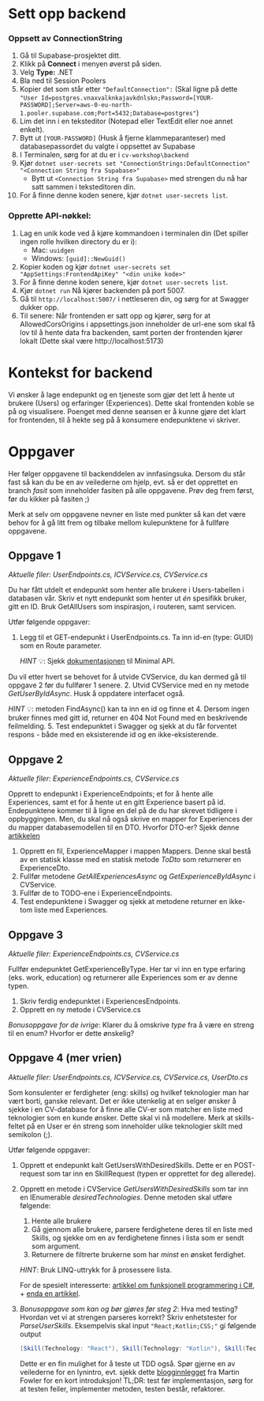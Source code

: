 ﻿# Sett opp backend

### Oppsett av ConnectionString
1. Gå til Supabase-prosjektet ditt.
1. Klikk på **Connect** i menyen øverst på siden.
1. Velg **Type:** .NET
1. Bla ned til Session Poolers
1. Kopier det som står etter `"DefaultConnection":` (Skal ligne på dette `"User Id=postgres.vnaxvalknkajavkdnlskn;Password=[YOUR-PASSWORD];Server=aws-0-eu-north-1.pooler.supabase.com;Port=5432;Database=postgres"`)
1. Lim det inn i en teksteditor (Notepad eller TextEdit eller noe annet enkelt).
1. Bytt ut `[YOUR-PASSWORD]` (Husk å fjerne klammeparanteser) med databasepassordet du valgte i oppsettet av Supabase
1. I Terminalen, sørg for at du er i `cv-workshop\backend`
1. Kjør `dotnet user-secrets set "ConnectionStrings:DefaultConnection" "<Connection String fra Supabase>"`
   - Bytt ut `<Connection String fra Supabase>` med strengen du nå har satt sammen i teksteditoren din.
1. For å finne denne koden senere, kjør `dotnet user-secrets list`.

### Opprette API-nøkkel:
1. Lag en unik kode ved å kjøre kommandoen i terminalen din (Det spiller ingen rolle hvilken directory du er i):
   - Mac: `uuidgen`
   - Windows: `[guid]::NewGuid()`
1. Kopier koden og kjør `dotnet user-secrets set "AppSettings:FrontendApiKey" "<din unike kode>"`
1. For å finne denne koden senere, kjør `dotnet user-secrets list`.
1. Kjør `dotnet run`
Nå kjører backenden på port 5007.
1. Gå til `http://localhost:5007/` i nettleseren din, og sørg for at Swagger dukker opp.
1. Til senere: Når frontenden er satt opp og kjører, sørg for at AllowedCorsOrigins i appsettings.json inneholder de url-ene som skal få lov til å hente data fra backenden, samt porten der frontenden kjører lokalt (Dette skal være http://localhost:5173)

# Kontekst for backend
Vi ønsker å lage endepunkt og en tjeneste som gjør det lett å hente ut brukere (Users) og erfaringer (Experiences). Dette skal frontenden koble se på og visualisere. Poenget med denne seansen er å kunne gjøre det klart for frontenden, til å hekte seg på å konsumere endepunktene vi skriver. 

# Oppgaver
Her følger oppgavene til backenddelen av innfasingsuka. Dersom du står fast så kan du be en av veilederne om hjelp, evt. så er det opprettet en branch _fasit_ som inneholder fasiten på alle oppgavene. Prøv deg frem først, før du kikker på fasiten ;)

Merk at selv om oppgavene nevner en liste med punkter så kan det være behov for å gå litt frem og tilbake mellom kulepunktene for å fullføre oppgavene. 

## Oppgave 1
_Aktuelle filer: UserEndpoints.cs, ICVService.cs, CVService.cs_

Du har fått utdelt et endepunkt som henter alle brukere i Users-tabellen i databasen vår. Skriv et nytt endepunkt som henter ut _én_ spesifikk bruker, gitt en ID. Bruk GetAllUsers som inspirasjon, i routeren, samt servicen.

Utfør følgende oppgaver: 
1. Legg til et GET-endepunkt i UserEndpoints.cs. Ta inn id-en (type: GUID) som en Route parameter. 

   _HINT_ 💡: Sjekk [dokumentasjonen](https://learn.microsoft.com/en-us/aspnet/core/fundamentals/minimal-apis?view=aspnetcore-9.0#routing) til Minimal API. 

Du vil etter hvert se behovet for å utvide CVService, du kan dermed gå til oppgave 2 før du fullfører 1 senere. 
2. Utvid CVService med en ny metode _GetUserByIdAsync_. Husk å oppdatere interfacet også. 

   _HINT_ 💡: metoden FindAsync() kan ta inn en id og finne et 
4. Dersom ingen bruker finnes med gitt id, returner en 404 Not Found med en beskrivende feilmelding. 
5. Test endepunktet i Swagger og sjekk at du får forventet respons - både med en eksisterende id og en ikke-eksisterende. 

## Oppgave 2
_Aktuelle filer: ExperienceEndpoints.cs, CVService.cs_

Opprett to endepunkt i ExperienceEndpoints; et for å hente alle Experiences, samt et for å hente ut en gitt Experience basert på id. Endepunktene kommer til å ligne en del på de du har skrevet tidligere i oppbyggingen. Men, du skal nå også skrive en mapper for Experiences der du mapper databasemodellen til en DTO. Hvorfor DTO-er? Sjekk denne [artikkelen](https://konstantinmb.medium.com/dtos-101-the-what-why-and-how-of-data-transfer-objects-304a03a71a2c)

1. Opprett en fil, ExperienceMapper i mappen Mappers. Denne skal bestå av en statisk klasse med en statisk metode _ToDto_ som returnerer en ExperienceDto.
2. Fullfør metodene _GetAllExperiencesAsync_ og _GetExperienceByIdAsync_ i CVService. 
3. Fullfør de to TODO-ene i ExperienceEndpoints.
4. Test endepunktene i Swagger og sjekk at metodene returner en ikke-tom liste med Experiences. 

## Oppgave 3
_Aktuelle filer: ExperienceEndpoints.cs, CVService.cs_

Fullfør endepunktet GetExperienceByType. Her tar vi inn en type erfaring (eks. work, education) og returnerer alle Experiences som er av denne typen. 
1. Skriv ferdig endepunktet i ExperiencesEndpoints.
2. Opprett en ny metode i CVService.cs

_Bonusoppgave for de ivrige_: Klarer du å omskrive _type_ fra å være en streng til en enum? Hvorfor er dette ønskelig? 

## Oppgave 4 (mer vrien)
_Aktuelle filer: UserEndpoints.cs, ICVService.cs, CVService.cs, UserDto.cs_

Som konsulenter er ferdigheter (eng: skills) og hvilkef teknologier man har vært borti, ganske relevant. Det er ikke utenkelig at en selger ønsker å sjekke i en CV-database for å finne alle CV-er som matcher en liste med teknologier som en kunde ønsker. Dette skal vi nå modellere. Merk at skills-feltet på en User er én streng som inneholder ulike teknologier skilt med semikolon (;). 

Utfør følgende oppgaver:

1. Opprett et endepunkt kalt GetUsersWithDesiredSkills. Dette er en POST-request som tar inn en SkillRequest (typen er opprettet for deg allerede).
2. Opprett en metode i CVService _GetUsersWithDesiredSkills_ som tar inn en IEnumerable<string> _desiredTechnologies_. Denne metoden skal utføre følgende:
    1. Hente alle brukere
    2. Gå gjennom alle brukere, parsere ferdighetene deres til en liste med Skills, og sjekke om en av ferdighetene finnes i lista som er sendt som argument.
    3. Returnere de filtrerte brukerne som har _minst_ en ønsket ferdighet.
    
    _HINT_: Bruk LINQ-uttrykk for å prosessere lista.

     For de spesielt interesserte: [artikkel om funksjonell programmering i C#](https://www.milanjovanovic.tech/blog/functional-programming-in-csharp-the-practical-parts), + [enda en artikkel](https://matrixtrak.com/an-introduction-to-functional-programming-with-c-a-dive-into-the-paradigm-shift/). 
4. _Bonusoppgave som kan og bør gjøres før steg 2_: Hva med testing? Hvordan vet vi at strengen parseres korrekt? Skriv enhetstester for _ParseUserSkills_. Eksempelvis skal input
   ``` "React;Kotlin;CSS;" ``` gi følgende output
   ```c#
   [Skill(Technology: "React"), Skill(Technology: "Kotlin"), Skill(Technology: "CSS")] // type: IEnumerable<Skill>
   ```

   Dette er en fin mulighet for å teste ut TDD også. Spør gjerne en av veilederne for en lynintro, evt. sjekk dette [blogginnlegget](https://martinfowler.com/bliki/TestDrivenDevelopment.html) fra Martin Fowler for en kort introduksjon! TL;DR: test før implementasjon, sørg for at testen feiler, implementer metoden, testen består, refaktorer.


